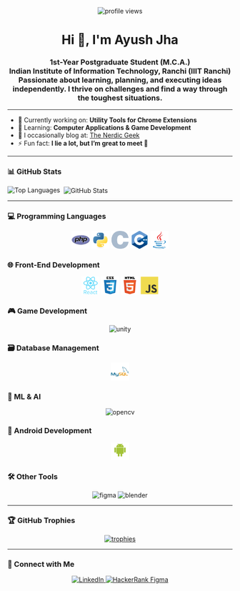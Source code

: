 <p align="center">
  <img src="https://komarev.com/ghpvc/?username=ayushdebugz&label=Profile%20views&color=0e75b6&style=flat" alt="profile views" />
</p>

<h1 align="center">Hi 👋, I'm Ayush Jha</h1>
<h3 align="center">
  1st-Year Postgraduate Student (M.C.A.)<br>
  Indian Institute of Information Technology, Ranchi (IIIT Ranchi)<br>
  Passionate about learning, planning, and executing ideas independently. I thrive on challenges and find a way through the toughest situations.
</h3>

<hr>

- 🔭 Currently working on: **Utility Tools for Chrome Extensions**
- 🌱 Learning: **Computer Applications & Game Development**
- 📝 I occasionally blog at: [The Nerdic Geek](https://thenerdicgeek.blogspot.com/)
- ⚡ Fun fact: **I lie a lot, but I’m great to meet 🍺**

<hr>

### 📊 GitHub Stats

<p>
  <img align="left" src="https://github-readme-stats-sigma-five.vercel.app/api/top-langs?username=ayushdebugz&show_icons=true&locale=en&layout=compact" alt="Top Languages" />
</p>

<p>&nbsp;
  <img align="center" src="https://github-readme-stats.vercel.app/api?username=ayushdebugz&show_icons=true&locale=en" alt="GitHub Stats" />
</p>

<hr>

### 💻 Programming Languages

<p align="center">
  <img src="https://raw.githubusercontent.com/devicons/devicon/master/icons/php/php-original.svg" alt="php" width="40" height="40"/>
  <img src="https://raw.githubusercontent.com/devicons/devicon/master/icons/python/python-original.svg" alt="python" width="40" height="40"/>
  <img src="https://raw.githubusercontent.com/devicons/devicon/master/icons/c/c-original.svg" alt="c" width="40" height="40"/>
  <img src="https://raw.githubusercontent.com/devicons/devicon/master/icons/cplusplus/cplusplus-original.svg" alt="cpp" width="40" height="40"/>
  <img src="https://raw.githubusercontent.com/devicons/devicon/master/icons/java/java-original.svg" alt="java" width="40" height="40"/>
</p>

### 🌐 Front-End Development

<p align="center">
  <img src="https://raw.githubusercontent.com/devicons/devicon/master/icons/react/react-original-wordmark.svg" alt="react" width="40" height="40"/>
  <img src="https://raw.githubusercontent.com/devicons/devicon/master/icons/css3/css3-original-wordmark.svg" alt="css" width="40" height="40"/>
  <img src="https://raw.githubusercontent.com/devicons/devicon/master/icons/html5/html5-original-wordmark.svg" alt="html" width="40" height="40"/>
  <img src="https://raw.githubusercontent.com/devicons/devicon/master/icons/javascript/javascript-original.svg" alt="js" width="40" height="40"/>
</p>

### 🎮 Game Development

<p align="center">
  <img src="https://www.vectorlogo.zone/logos/unity3d/unity3d-icon.svg" alt="unity" width="40" height="40"/>
</p>

### 🗃️ Database Management

<p align="center">
  <img src="https://raw.githubusercontent.com/devicons/devicon/master/icons/mysql/mysql-original-wordmark.svg" alt="mysql" width="40" height="40"/>
</p>

### 🤖 ML & AI

<p align="center">
  <img src="https://www.vectorlogo.zone/logos/opencv/opencv-icon.svg" alt="opencv" width="40" height="40"/>
</p>

### 📱 Android Development

<p align="center">
  <img src="https://raw.githubusercontent.com/devicons/devicon/master/icons/android/android-original-wordmark.svg" alt="android" width="40" height="40"/>
</p>

### 🛠️ Other Tools

<p align="center">
  <img src="https://www.vectorlogo.zone/logos/figma/figma-icon.svg" alt="figma" width="40" height="40"/>
  <img src="https://download.blender.org/branding/community/blender_community_badge_white.svg" alt="blender" width="40" height="40"/>
</p>

<hr>

### 🏆 GitHub Trophies

<p align="center">
  <a href="https://github.com/ryo-ma/github-profile-trophy">
    <img src="https://github-profile-trophy.vercel.app/?username=ayushdebugz" alt="trophies" />
  </a>
</p>

<hr>

### 🔗 Connect with Me

<p align="center">
  <a href="https://linkedin.com/in/ayushdebugz" target="_blank">
    <img src="https://raw.githubusercontent.com/rahuldkjain/github-profile-readme-generator/master/src/images/icons/Social/linked-in-alt.svg" alt="LinkedIn" height="30" width="40"/>
  </a>
  
  <a href="https://www.hackerrank.com/ayushjha_aj08" target="_blank">
    <img src="https://raw.githubusercontent.com/rahuldkjain/github-profile-readme-generator/master/src/images/icons/Social/hackerrank.svg" alt="HackerRank" height="30" width="40"/>
  </a>
  <a href="https://www.figma.com/@ayushjha3" target="_blank">
    Figma
  </a>
</p>
